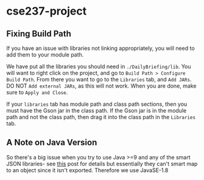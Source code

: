# cse237-project

## Fixing Build Path

If you have an issue with libraries not linking appropriately, you will need to add them to your module path.

We have put all the libraries you should need in `./DailyBriefing/lib`. You will want to right click on the project, and go to `Build Path > Configure Build Path`. From there you want to go to the `Libraries` tab, and `Add JARs`. DO NOT `Add external JARs`, as this will not work. When you are done, make sure to `Apply and Close`.

If your `libraries` tab has module path and class path sections, then you must have the Gson jar in the class path. If the Gson jar is in the module path and not the class path, then drag it into the class path in the `Libraries` tab. 

## A Note on Java Version

So there's a big issue when you try to use Java >=9 and any of the smart JSON libraries- see [this](https://stackoverflow.com/questions/41265266/how-to-solve-inaccessibleobjectexception-unable-to-make-member-accessible-m) post for details but essentially they can't smart map to an object since it isn't exported. Therefore we use JavaSE-1.8

